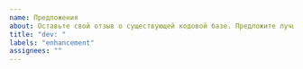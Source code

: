 ```yaml
---
name: Предложения
about: Оставьте свой отзыв о существующей кодовой базе. Предложите лучшее решение по улучшению кодовой базы, средств разработки и т.д.
title: "dev: "
labels: "enhancement"
assignees: ""
---
```

